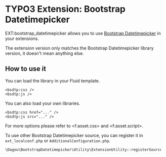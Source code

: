 # TYPO3 Extension: Bootstrap Datetimepicker

EXT:bootstrap_datetimepicker allows you to use [Bootstrap Datetimepicker](https://getdatepicker.com/) in your extensions.

The extension version only matches the Bootstrap Datetimepicker library version, it doesn't mean anything else.

## How to use it

You can load the library in your Fluid template.

    <bsdtp:css />
    <bsdtp:js />

You can also load your own libraries.

    <bsdtp:css href="..." />
    <bsdtp:js src="..." />

For more options please refer to &lt;f:asset.css&gt; and &lt;f:asset.script&gt;.

To use other Bootstrap Datetimepicker source, you can register it in `ext_localconf.php` or `AdditionalConfiguration.php`.

    \Dagou\BootstrapDatetimepicker\Utility\ExtensionUtility::registerSource(\Dagou\BootstrapDatetimepicker\Source\CloudFlare::class);